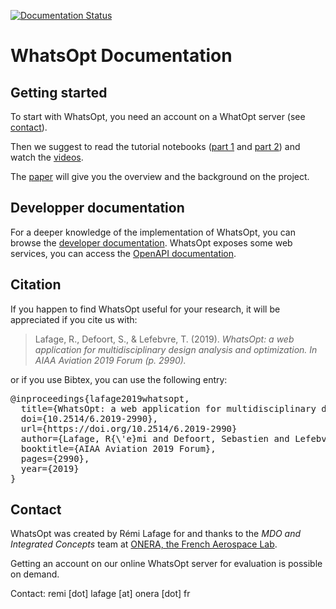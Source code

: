 [![Documentation Status](https://readthedocs.org/projects/whatsopt/badge/?version=latest)](https://whatsopt.readthedocs.io/en/latest/?badge=latest)

# WhatsOpt Documentation

## Getting started

To start with WhatsOpt, you need an account on a WhatOpt server (see [contact](#contact)).

Then we suggest to read the tutorial notebooks ([part 1](https://github.com/OneraHub/WhatsOpt-Doc/blob/master/whatsopt_tutorial_part_1.ipynb) and [part 2](https://github.com/OneraHub/WhatsOpt-Doc/blob/master/whatsopt_tutorial_part_2.ipynb)) and watch the [videos](https://www.youtube.com/playlist?list=PLhWP4LJdKyGcFZyvsNLU4s2_sdmTSGVeo).

The [paper](https://www.researchgate.net/publication/333806928_WhatsOpt_a_web_application_for_multidisciplinary_design_analysis_and_optimization) will give you the overview and the background on the project.

## Developper documentation

For a deeper knowledge of the implementation of WhatsOpt, you can browse the [developer documentation](https://whatsopt.readthedocs.io).
WhatsOpt exposes some web services, you can access the [OpenAPI documentation](https://ether.onera.fr/whatsopt/api_doc).  

## Citation

If you happen to find WhatsOpt useful for your research, it will be appreciated if you cite us with:
>Lafage, R., Defoort, S., & Lefebvre, T. (2019). _WhatsOpt: a web application for multidisciplinary design analysis and optimization. In AIAA Aviation 2019 Forum (p. 2990)._

or if you use Bibtex, you can use the following entry:
<pre>
@inproceedings{lafage2019whatsopt,
  title={WhatsOpt: a web application for multidisciplinary design analysis and optimization},
  doi={10.2514/6.2019-2990}, 
  url={https://doi.org/10.2514/6.2019-2990}
  author={Lafage, R{\'e}mi and Defoort, Sebastien and Lefebvre, Thierry},
  booktitle={AIAA Aviation 2019 Forum},
  pages={2990},
  year={2019}
}
</pre>

## Contact

WhatsOpt was created by Rémi Lafage for and thanks to the _MDO and Integrated Concepts_ team at [ONERA, the French Aerospace Lab](https://www.onera.fr/en).

Getting an account on our online WhatsOpt server for evaluation is possible on demand. 

Contact: remi [dot] lafage [at] onera [dot] fr
